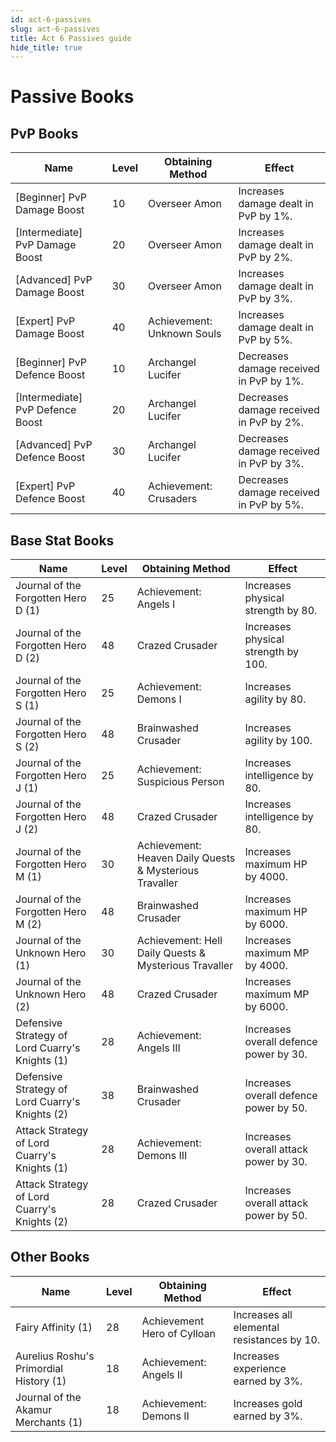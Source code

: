 ```yaml
---
id: act-6-passives
slug: act-6-passives
title: Act 6 Passives guide
hide_title: true
---
```


# Passive Books

## PvP Books

| Name | Level | Obtaining Method  | Effect |
| --- | --- | --- | --- |
| [Beginner] PvP Damage Boost | 10 | Overseer Amon | Increases damage dealt in PvP by 1%.|
| [Intermediate] PvP Damage Boost | 20 | Overseer Amon | Increases damage dealt in PvP by 2%.|
| [Advanced] PvP Damage Boost | 30 | Overseer Amon | Increases damage dealt in PvP by 3%.|
| [Expert] PvP Damage Boost | 40 | Achievement: Unknown Souls | Increases damage dealt in PvP by 5%.|
| [Beginner] PvP Defence Boost | 10 | Archangel Lucifer | Decreases damage received in PvP by 1%.|
| [Intermediate] PvP Defence Boost | 20 | Archangel Lucifer | Decreases damage received in PvP by 2%.|
| [Advanced] PvP Defence Boost | 30 | Archangel Lucifer | Decreases damage received in PvP by 3%.|
| [Expert] PvP Defence Boost | 40 | Achievement: Crusaders | Decreases damage received in PvP by 5%.|

## Base Stat Books

| Name | Level | Obtaining Method | Effect |
| --- | --- | --- | --- |
| Journal of the Forgotten Hero D (1) | 25 | Achievement: Angels I | Increases physical strength by 80.|
| Journal of the Forgotten Hero D (2) | 48 | Crazed Crusader | Increases physical strength by 100.|
| Journal of the Forgotten Hero S (1) | 25 | Achievement: Demons I | Increases agility by 80.|
| Journal of the Forgotten Hero S (2) | 48 | Brainwashed Crusader | Increases agility by 100.|
| Journal of the Forgotten Hero J (1) | 25 | Achievement: Suspicious Person | Increases intelligence by 80.|
| Journal of the Forgotten Hero J (2) | 48 | Crazed Crusader | Increases intelligence by 80.|
| Journal of the Forgotten Hero M (1) | 30 | Achievement: Heaven Daily Quests & Mysterious Travaller | Increases maximum HP by 4000.|
| Journal of the Forgotten Hero M (2) | 48 | Brainwashed Crusader | Increases maximum HP by 6000.|
| Journal of the Unknown Hero (1) | 30 | Achievement: Hell Daily Quests & Mysterious Travaller | Increases maximum MP by 4000.|
| Journal of the Unknown Hero (2) | 48 | Crazed Crusader | Increases maximum MP by 6000.|
| Defensive Strategy of Lord Cuarry's Knights (1) | 28 | Achievement: Angels III | Increases overall defence power by 30.|
| Defensive Strategy of Lord Cuarry's Knights (2) | 38 | Brainwashed Crusader | Increases overall defence power by 50.|
| Attack Strategy of Lord Cuarry's Knights (1) | 28 | Achievement: Demons III | Increases overall attack power by 30.|
| Attack Strategy of Lord Cuarry's Knights (2) | 28 | Crazed Crusader | Increases overall attack power by 50.|

## Other Books

| Name  | Level | Obtaining Method | Effect |
| --- | --- | --- | --- |
| Fairy Affinity (1) | 28 | Achievement Hero of Cylloan | Increases all elemental resistances by 10.|
| Aurelius Roshu's Primordial History (1) | 18 | Achievement: Angels II | Increases experience earned by 3%.|
| Journal of the Akamur Merchants (1) | 18 | Achievement: Demons II | Increases gold earned by 3%.|
